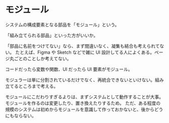 # モジュール

システムの構成要素となる部品を「モジュール」という。

「組み立てられる部品」といった方がいいか。

「部品に名前をつけてない」なら、まず間違いなく、凝集も結合も考えられてない。
たとえば、Figma や Sketch などで雑に UI 設計してる人によくある。ページ丸ごとのことしか考えてない。

コードだったら変数や関数、UI だったら UI 要素がモジュール。

モジュラーは単に分割されているだけでなく、再統合できないといけない。組み立てるところまで考える。

モジュールにこだわりすぎるよりは、まずシステムとして動作することが大事。
モジュールを作るのは変更したり、置き換えたりするため。
ただ、ある程度の規模のシステムは初めからモジュールを意識して作っておかないと、後からどうにもならない。
